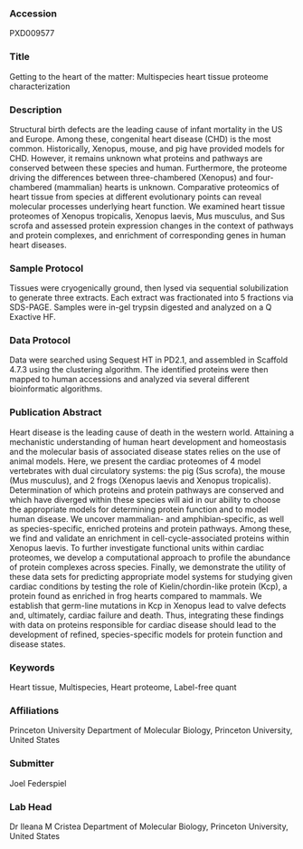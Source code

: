 ### Accession
PXD009577

### Title
Getting to the heart of the matter: Multispecies heart tissue proteome characterization

### Description
Structural birth defects are the leading cause of infant mortality in the US and Europe. Among these, congenital heart disease (CHD) is the most common. Historically, Xenopus, mouse, and pig have provided models for CHD. However, it remains unknown what proteins and pathways are conserved between these species and human. Furthermore, the proteome driving the differences between three-chambered (Xenopus) and four-chambered (mammalian) hearts is unknown. Comparative proteomics of heart tissue from species at different evolutionary points can reveal molecular processes underlying heart function. We examined heart tissue proteomes of Xenopus tropicalis, Xenopus laevis, Mus musculus, and Sus scrofa and assessed protein expression changes in the context of pathways and protein complexes, and enrichment of corresponding genes in human heart diseases.

### Sample Protocol
Tissues were cryogenically ground, then lysed via sequential solubilization to generate three extracts.  Each extract was fractionated into 5 fractions via SDS-PAGE.  Samples were in-gel trypsin digested and analyzed on a Q Exactive HF.

### Data Protocol
Data were searched using Sequest HT in PD2.1, and assembled in Scaffold 4.7.3 using the clustering algorithm.  The identified proteins were then mapped to human accessions and analyzed via several different bioinformatic algorithms.

### Publication Abstract
Heart disease is the leading cause of death in the western world. Attaining a mechanistic understanding of human heart development and homeostasis and the molecular basis of associated disease states relies on the use of animal models. Here, we present the cardiac proteomes of 4 model vertebrates with dual circulatory systems: the pig (Sus scrofa), the mouse (Mus musculus), and 2 frogs (Xenopus laevis and Xenopus tropicalis). Determination of which proteins and protein pathways are conserved and which have diverged within these species will aid in our ability to choose the appropriate models for determining protein function and to model human disease. We uncover mammalian- and amphibian-specific, as well as species-specific, enriched proteins and protein pathways. Among these, we find and validate an enrichment in cell-cycle-associated proteins within Xenopus laevis. To further investigate functional units within cardiac proteomes, we develop a computational approach to profile the abundance of protein complexes across species. Finally, we demonstrate the utility of these data sets for predicting appropriate model systems for studying given cardiac conditions by testing the role of Kielin/chordin-like protein (Kcp), a protein found as enriched in frog hearts compared to mammals. We establish that germ-line mutations in Kcp in Xenopus lead to valve defects and, ultimately, cardiac failure and death. Thus, integrating these findings with data on proteins responsible for cardiac disease should lead to the development of refined, species-specific models for protein function and disease states.

### Keywords
Heart tissue, Multispecies, Heart proteome, Label-free quant

### Affiliations
Princeton University
Department of Molecular Biology, Princeton University, United States

### Submitter
Joel Federspiel

### Lab Head
Dr Ileana M Cristea
Department of Molecular Biology, Princeton University, United States


